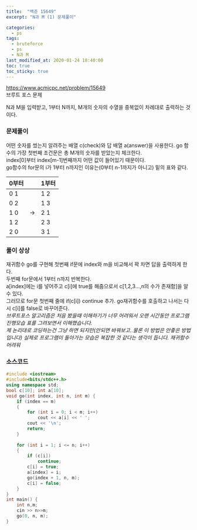 ```yaml
---
title:  "백준 15649"
excerpt: "N과 M (1) 문제풀이"

categories:
  - ps
tags:
  - bruteforce
  - ps
  - N과 M
last_modified_at: 2020-01-24 18:40:00
toc: true
toc_sticky: true
---
```


<https://www.acmicpc.net/problem/15649>   
브루트 포스 문제

N과 M을 입력받고, 1부터 N까지, M개의 숫자의 수열을 중복없이 차례대로 출력하는 것이다.

### 문제풀이

어떤 숫자를 썼는지 알려주는 배열 c(check)와 답 배열 a(answer)을 사용한다.
go 함수의 가장 첫번째 조건문은 총 M개의 숫자를 받았는지 체크한다.    
index[0]부터 index[m-1]번째까지 어떤 값이 들어있기 때문이다.   
go함수의 for문의 i가 1부터 n까지인 이유는(0부터 n-1까지가 아니고) 밑의 표와 같다.   

|0부터||1부터|
|---|:---:|---|
|0 1||1 2|
|0 2||1 3|
|1 0|->|2 1|
|1 2||2 3|
|2 0||3 1|





### 풀이 상상

재귀함수 go를 구현해 첫번째 if문에 index와 m을 비교해서 꽉 차면 답을 출력하게 한다.   
두번째 for문에서 1부터 n까지 반복한다.     
a[index]에는 i를 넣어주고 c[i]에 true를 해줌으로서 c[1,2,3...,n의 수가 존재함]을 알 수 있다.   
그러므로 for문 첫번째 줄에 if(c[i]) continue 추가. go재귀함수를 호출하고 나서는 다시 c[i]를 false로 바꾸어준다.   
*브루트포스 알고리즘은 처음 봤을때 이해하기가 너무 어려워서 오랜 시간동안 프로그램 진행모습 표를 그려보면서 이해했습니다.  
제 논리대로 코딩하는건 그냥 하면 되지만(안되면 바꿔보고..물론 이 방법은 안좋은 방법입니다) 실제로 프로그램이 돌아가는 모습은 복잡한 것 같다는 생각이 듭니다. 재귀함수 어려워*

### 소스코드
```cpp
#include <iostream>
#include<bits/stdc++.h>
using namespace std;
bool c[10]; int a[10];
void go(int index, int n, int m) {
	if (index == m)
	{
		for (int i = 0; i < m; i++)
			cout << a[i] << ' ';
		cout << '\n';
		return;
	}
	
	for (int i = 1; i <= n; i++)
	{
		if (c[i])
			continue;
		c[i] = true;
		a[index] = i;
		go(index + 1, n, m);
		c[i] = false;
	}
}
int main() {
	int n,m;
	cin >> n>>m;
	go(0, n, m);
}
```
